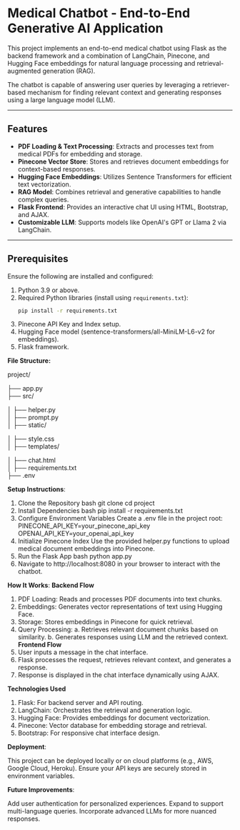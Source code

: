 # Medical Chatbot - End-to-End Generative AI Application

This project implements an end-to-end medical chatbot using Flask as the backend framework and a combination of LangChain, Pinecone, and Hugging Face embeddings for natural language processing and retrieval-augmented generation (RAG).

The chatbot is capable of answering user queries by leveraging a retriever-based mechanism for finding relevant context and generating responses using a large language model (LLM).

---

## Features

- **PDF Loading & Text Processing**: Extracts and processes text from medical PDFs for embedding and storage.
- **Pinecone Vector Store**: Stores and retrieves document embeddings for context-based responses.
- **Hugging Face Embeddings**: Utilizes Sentence Transformers for efficient text vectorization.
- **RAG Model**: Combines retrieval and generative capabilities to handle complex queries.
- **Flask Frontend**: Provides an interactive chat UI using HTML, Bootstrap, and AJAX.
- **Customizable LLM**: Supports models like OpenAI's GPT or Llama 2 via LangChain.

---

## Prerequisites

Ensure the following are installed and configured:

1. Python 3.9 or above.
2. Required Python libraries (install using `requirements.txt`):
   ```bash
   pip install -r requirements.txt
3. Pinecone API Key and Index setup.
4. Hugging Face model (sentence-transformers/all-MiniLM-L6-v2 for embeddings).
5. Flask framework.

**File Structure:**

project/

├── app.py     
├── src/

│   ├── helper.py     
│   ├── prompt.py    
│
├── static/

│   ├── style.css     
│
├── templates/

│   ├── chat.html   
│
├── requirements.txt     
├── .env               

**Setup Instructions**:
1. Clone the Repository
   bash
   git clone <repository-url>
  cd project
2. Install Dependencies
  bash
  pip install -r requirements.txt
3. Configure Environment Variables
   Create a .env file in the project root:
   PINECONE_API_KEY=your_pinecone_api_key
   OPENAI_API_KEY=your_openai_api_key
4. Initialize Pinecone Index
   Use the provided helper.py functions to upload medical document embeddings into Pinecone.
5. Run the Flask App
   bash
   python app.py
6. Navigate to http://localhost:8080 in your browser to interact with the chatbot.

**How It Works**:
**Backend Flow**
1. PDF Loading: Reads and processes PDF documents into text chunks.
2. Embeddings: Generates vector representations of text using Hugging Face.
3. Storage: Stores embeddings in Pinecone for quick retrieval.
4. Query Processing:
  a. Retrieves relevant document chunks based on similarity.
  b. Generates responses using LLM and the retrieved context.
**Frontend Flow**
1. User inputs a message in the chat interface.
2. Flask processes the request, retrieves relevant context, and generates a response.
3. Response is displayed in the chat interface dynamically using AJAX.

**Technologies Used**
1. Flask: For backend server and API routing.
2. LangChain: Orchestrates the retrieval and generation logic.
3. Hugging Face: Provides embeddings for document vectorization.
4. Pinecone: Vector database for embedding storage and retrieval.
5. Bootstrap: For responsive chat interface design.

**Deployment**:

This project can be deployed locally or on cloud platforms (e.g., AWS, Google Cloud, Heroku). Ensure your API keys are securely stored in environment variables.

**Future Improvements**:

Add user authentication for personalized experiences.
Expand to support multi-language queries.
Incorporate advanced LLMs for more nuanced responses.
